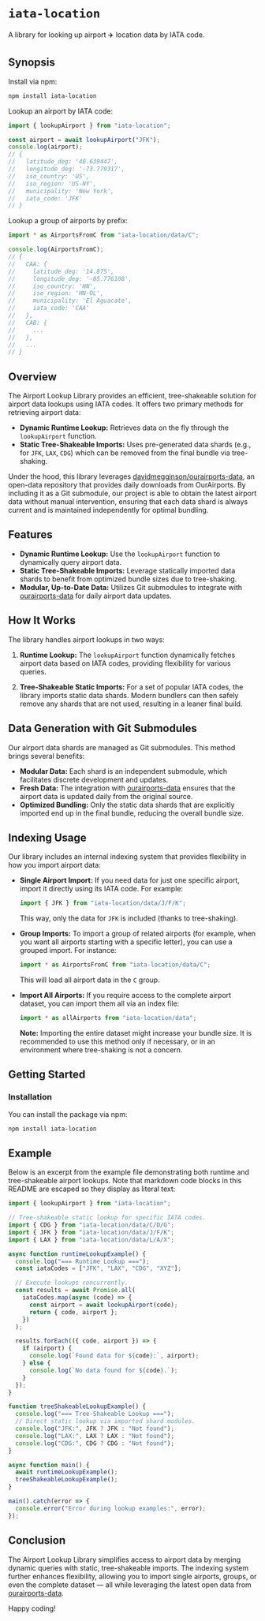 # `iata-location`

A library for looking up airport ✈️ location data by IATA code.

## Synopsis

Install via npm:

```sh
npm install iata-location
```

Lookup an airport by IATA code:

```typescript
import { lookupAirport } from "iata-location";

const airport = await lookupAirport("JFK");
console.log(airport);
// {
//   latitude_deg: '40.639447',
//   longitude_deg: '-73.779317',
//   iso_country: 'US',
//   iso_region: 'US-NY',
//   municipality: 'New York',
//   iata_code: 'JFK'
// }
```

Lookup a group of airports by prefix:

```typescript
import * as AirportsFromC from "iata-location/data/C";

console.log(AirportsFromC);
// {
//   CAA: {
//     latitude_deg: '14.875',
//     longitude_deg: '-85.776108',
//     iso_country: 'HN',
//     iso_region: 'HN-OL',
//     municipality: 'El Aguacate',
//     iata_code: 'CAA'
//   },
//   CAB: {
//     ...
//   },
//   ...
// }
```

## Overview

The Airport Lookup Library provides an efficient, tree-shakeable solution for airport data lookups using IATA codes. It offers two primary methods for retrieving airport data:
- **Dynamic Runtime Lookup:** Retrieves data on the fly through the `lookupAirport` function.
- **Static Tree-Shakeable Imports:** Uses pre-generated data shards (e.g., for `JFK`, `LAX`, `CDG`) which can be removed from the final bundle via tree-shaking.

Under the hood, this library leverages [davidmegginson/ourairports-data](https://github.com/davidmegginson/ourairports-data), an open-data repository that provides daily downloads from OurAirports. By including it as a Git submodule, our project is able to obtain the latest airport data without manual intervention, ensuring that each data shard is always current and is maintained independently for optimal bundling.

## Features

- **Dynamic Runtime Lookup:** Use the `lookupAirport` function to dynamically query airport data.
- **Static Tree-Shakeable Imports:** Leverage statically imported data shards to benefit from optimized bundle sizes due to tree-shaking.
- **Modular, Up-to-Date Data:** Utilizes Git submodules to integrate with [ourairports-data](https://github.com/davidmegginson/ourairports-data) for daily airport data updates.

## How It Works

The library handles airport lookups in two ways:

1. **Runtime Lookup:**
   The `lookupAirport` function dynamically fetches airport data based on IATA codes, providing flexibility for various queries.

2. **Tree-Shakeable Static Imports:**
   For a set of popular IATA codes, the library imports static data shards. Modern bundlers can then safely remove any shards that are not used, resulting in a leaner final build.

## Data Generation with Git Submodules

Our airport data shards are managed as Git submodules. This method brings several benefits:

- **Modular Data:** Each shard is an independent submodule, which facilitates discrete development and updates.
- **Fresh Data:** The integration with [ourairports-data](https://github.com/davidmegginson/ourairports-data) ensures that the airport data is updated daily from the original source.
- **Optimized Bundling:** Only the static data shards that are explicitly imported end up in the final bundle, reducing the overall bundle size.

## Indexing Usage

Our library includes an internal indexing system that provides flexibility in how you import airport data:

- **Single Airport Import:**
  If you need data for just one specific airport, import it directly using its IATA code. For example:
  ```typescript
  import { JFK } from "iata-location/data/J/F/K";
  ```
  This way, only the data for `JFK` is included (thanks to tree-shaking).

- **Group Imports:**
  To import a group of related airports (for example, when you want all airports starting with a specific letter), you can use a grouped import. For instance:
  ```typescript
  import * as AirportsFromC from "iata-location/data/C";
  ```
  This will load all airport data in the `C` group.

- **Import All Airports:**
  If you require access to the complete airport dataset, you can import them all via an index file:
  ```typescript
  import * as allAirports from "iata-location/data";
  ```
  **Note:** Importing the entire dataset might increase your bundle size. It is recommended to use this method only if necessary, or in an environment where tree-shaking is not a concern.

## Getting Started

### Installation

You can install the package via npm:

```sh
npm install iata-location
```

## Example

Below is an excerpt from the example file demonstrating both runtime and tree-shakeable airport lookups. Note that markdown code blocks in this README are escaped so they display as literal text:

```typescript
import { lookupAirport } from "iata-location";

// Tree-shakeable static lookup for specific IATA codes.
import { CDG } from "iata-location/data/C/D/G";
import { JFK } from "iata-location/data/J/F/K";
import { LAX } from "iata-location/data/L/A/X";

async function runtimeLookupExample() {
  console.log("=== Runtime Lookup ===");
  const iataCodes = ["JFK", "LAX", "CDG", "XYZ"];

  // Execute lookups concurrently.
  const results = await Promise.all(
    iataCodes.map(async (code) => {
      const airport = await lookupAirport(code);
      return { code, airport };
    })
  );

  results.forEach(({ code, airport }) => {
    if (airport) {
      console.log(`Found data for ${code}:`, airport);
    } else {
      console.log(`No data found for ${code}.`);
    }
  });
}

function treeShakeableLookupExample() {
  console.log("=== Tree-Shakeable Lookup ===");
  // Direct static lookup via imported shard modules.
  console.log("JFK:", JFK ? JFK : "Not found");
  console.log("LAX:", LAX ? LAX : "Not found");
  console.log("CDG:", CDG ? CDG : "Not found");
}

async function main() {
  await runtimeLookupExample();
  treeShakeableLookupExample();
}

main().catch(error => {
  console.error("Error during lookup examples:", error);
});
```

## Conclusion

The Airport Lookup Library simplifies access to airport data by merging dynamic queries with static, tree-shakeable imports. The indexing system further enhances flexibility, allowing you to import single airports, groups, or even the complete dataset — all while leveraging the latest open data from [ourairports-data](https://github.com/davidmegginson/ourairports-data).

Happy coding!
